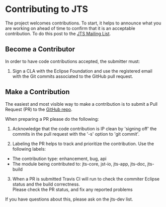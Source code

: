 # Contributing to JTS

The project welcomes contributions.  To start, it helps to announce what you are working on ahead of time to confirm that it is an acceptable contribution.  To do this post to the [JTS Mailing List](https://locationtech.org/mailman/listinfo/jts-dev). 

## Become a Contributor

In order to have code contributions accepted, the submitter must:

1.  Sign a CLA with the Eclipse Foundation and use the registered email with the Git commits associated to the GitHub pull request.

## Make a Contribution

The easiest and most visible way to make a contribution is to submit a Pull Request (PR) to the [GitHub repo](https://github.com/locationtech/jts).  

When preparing a PR please do the following:

1.  Acknowledge that the code contribution is IP clean by 'signing off' the commits in the pull request with the '-s' option to 'git commit'.

2. Labeling the PR helps to track and prioritize the contribution.  Use the following labels:
* The contribution type: enhancement, bug, api
* The module being contributed to: jts-core, jst-io, jts-app, jts-doc, jts-build

3. When a PR is submitted Travis CI will run to check the commiter Eclipse status and the build correctness.  
  Please check the PR status, and fix any reported problems

If you have questions about this, please ask on the jts-dev list.
